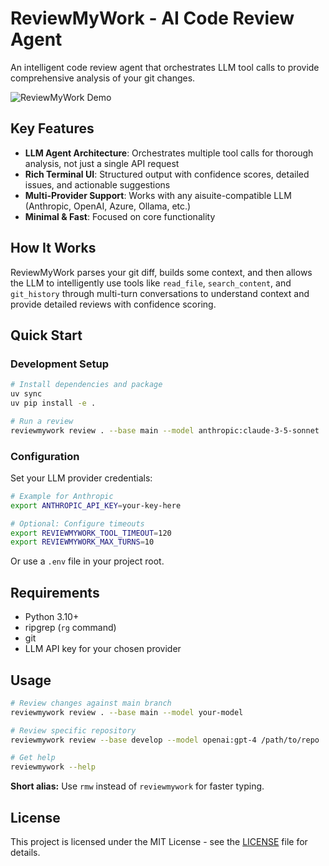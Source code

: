 # ReviewMyWork - AI Code Review Agent

An intelligent code review agent that orchestrates LLM tool calls to provide comprehensive analysis of your git changes.

![ReviewMyWork Demo](demo.png)

## Key Features

- **LLM Agent Architecture**: Orchestrates multiple tool calls for thorough analysis, not just a single API request
- **Rich Terminal UI**: Structured output with confidence scores, detailed issues, and actionable suggestions  
- **Multi-Provider Support**: Works with any aisuite-compatible LLM (Anthropic, OpenAI, Azure, Ollama, etc.)
- **Minimal & Fast**: Focused on core functionality

## How It Works

ReviewMyWork parses your git diff, builds some context, and then allows the LLM to intelligently use tools like `read_file`, `search_content`, and `git_history` through multi-turn conversations to understand context and provide detailed reviews with confidence scoring.

## Quick Start

### Development Setup

```bash
# Install dependencies and package
uv sync
uv pip install -e .

# Run a review
reviewmywork review . --base main --model anthropic:claude-3-5-sonnet
```

### Configuration

Set your LLM provider credentials:

```bash
# Example for Anthropic
export ANTHROPIC_API_KEY=your-key-here

# Optional: Configure timeouts
export REVIEWMYWORK_TOOL_TIMEOUT=120
export REVIEWMYWORK_MAX_TURNS=10
```

Or use a `.env` file in your project root.

## Requirements

- Python 3.10+
- ripgrep (`rg` command)
- git
- LLM API key for your chosen provider

## Usage

```bash
# Review changes against main branch
reviewmywork review . --base main --model your-model

# Review specific repository
reviewmywork review --base develop --model openai:gpt-4 /path/to/repo 

# Get help
reviewmywork --help
```

**Short alias:** Use `rmw` instead of `reviewmywork` for faster typing.

## License

This project is licensed under the MIT License - see the [LICENSE](LICENSE) file for details.
